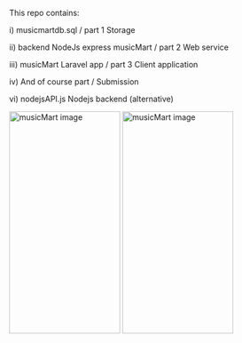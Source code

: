This repo contains:

i) musicmartdb.sql / part 1 Storage

ii) backend NodeJs express musicMart / part 2 Web service

iii) musicMart Laravel app / part 3 Client application

iv) And of course part / Submission 

vi) nodejsAPI.js Nodejs backend (alternative)

<img src="http://infohtechict.co.ke/https://infohtechict.co.ke/album-index.jpg" alt="musicMart image" height="400" width="200">

<img src="https://infohtechict.co.ke:2083/cpsess7205044778/viewer/home%2finfohtec%2fpublic_html%2fapps%2fgithub/shopping-cart.jpg" alt="musicMart image" height="400" width="200">
